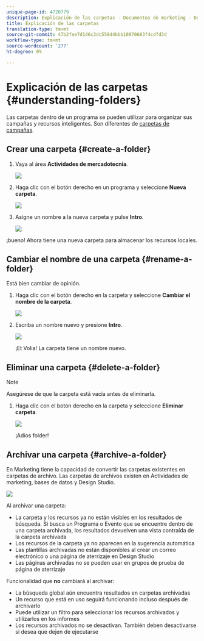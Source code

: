```yaml
---
unique-page-id: 4720779
description: Explicación de las carpetas - Documentos de marketing - Documentación del producto
title: Explicación de las carpetas
translation-type: tm+mt
source-git-commit: 47b2fee7d146c3dc558d4bbb10070683f4cdfd3d
workflow-type: tm+mt
source-wordcount: '277'
ht-degree: 0%

---
```



# Explicación de las carpetas {#understanding-folders}

Las carpetas dentro de un programa se pueden utilizar para organizar sus campañas y recursos inteligentes. Son diferentes de [carpetas de campañas](create-new-campaign-folder.md).

## Crear una carpeta {#create-a-folder}

1. Vaya al área **Actividades de mercadotecnia**.

   ![](assets/ma.png)

1. Haga clic con el botón derecho en un programa y seleccione **Nueva carpeta**.

   ![](assets/image2015-4-20-18-3a45-3a14.png)

1. Asigne un nombre a la nueva carpeta y pulse **Intro**.

   ![](assets/image2015-4-20-18-3a46-3a57.png)

¡bueno! Ahora tiene una nueva carpeta para almacenar los recursos locales.

## Cambiar el nombre de una carpeta {#rename-a-folder}

Está bien cambiar de opinión.

1. Haga clic con el botón derecho en la carpeta y seleccione **Cambiar el nombre de la carpeta**.

   ![](assets/image2015-4-20-18-3a49-3a10.png)

1. Escriba un nombre nuevo y presione **Intro**.

   ![](assets/image2015-4-20-18-3a52-3a30.png)

   ¡Et Volia! La carpeta tiene un nombre nuevo.

## Eliminar una carpeta {#delete-a-folder}

>[!NOTE]
>
>Asegúrese de que la carpeta está vacía antes de eliminarla.

1. Haga clic con el botón derecho en la carpeta y seleccione **Eliminar carpeta**.

   ![](assets/image2015-4-20-18-3a55-3a51.png)

   ¡Adios folder!

## Archivar una carpeta {#archive-a-folder}

En Marketing tiene la capacidad de convertir las carpetas existentes en carpetas de archivo. Las carpetas de archivos existen en Actividades de marketing, bases de datos y Design Studio.

![](assets/image2015-4-20-19-3a3-3a46.png)

Al archivar una carpeta:

* La carpeta y los recursos ya no están visibles en los resultados de búsqueda. Si busca un Programa o Evento que se encuentre dentro de una carpeta archivada, los resultados devuelven una vista contraída de la carpeta archivada
* Los recursos de la carpeta ya no aparecen en la sugerencia automática
* Las plantillas archivadas no están disponibles al crear un correo electrónico o una página de aterrizaje en Design Studio
* Las páginas archivadas no se pueden usar en grupos de prueba de página de aterrizaje

Funcionalidad que **no** cambiará al archivar:

* La búsqueda global aún encuentra resultados en carpetas archivadas
* Un recurso que está en uso seguirá funcionando incluso después de archivarlo
* Puede utilizar un filtro para seleccionar los recursos archivados y utilizarlos en los informes
* Los recursos archivados no se desactivan. También deben desactivarse si desea que dejen de ejecutarse

